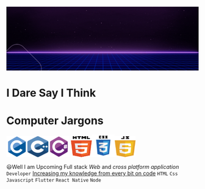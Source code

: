 ![](https://github.com/Shaik-mohd-huzaifa/Shaik-mohd-huzaifa/blob/38fb42bbb4510b3ff92d75a5bff4793ffc7b6c08/Huzaifa%20Github%20Profile%20Gif.gif)

# <span>I Dare Say I Think</span>

# <span>Computer Jargons</span>
<img style="width: 55px; height: 55px" src="https://github.com/Shaik-mohd-huzaifa/Shaik-mohd-huzaifa/blob/a86da7cf0bbbc83e7bb901020fb0fe0cdfeba428/clang.svg"><!--
--><img style="width: 55px; height: 55px" src="https://github.com/Shaik-mohd-huzaifa/Shaik-mohd-huzaifa/blob/a86da7cf0bbbc83e7bb901020fb0fe0cdfeba428/cpp.svg"><!--
--><img style="width: 55px; height: 55px" src="https://github.com/Shaik-mohd-huzaifa/Shaik-mohd-huzaifa/blob/dc77955c00395d12525f814eba66167cf6f259a8/csharp.svg"><!--
-->
<img style="width: 55px; height: 55px" src="https://github.com/Shaik-mohd-huzaifa/Shaik-mohd-huzaifa/blob/dc77955c00395d12525f814eba66167cf6f259a8/html.svg"><!--
--><img style="width: 60px; height: 60px" src="https://github.com/Shaik-mohd-huzaifa/Shaik-mohd-huzaifa/blob/dc77955c00395d12525f814eba66167cf6f259a8/css.svg"><!--
--><img style="width: 55px; height: 55px" src="https://github.com/Shaik-mohd-huzaifa/Shaik-mohd-huzaifa/blob/dc77955c00395d12525f814eba66167cf6f259a8/javascript.svg">


😃Well I am Upcoming Full stack _Web_ and _cross platform application_ <code>Developer</code>
<ins>Increasing my knowledge from every bit on code</ins>
<code>HTML</code> <code>Css</code> <code>Javascript</code> <code>Flutter</code> <code>React Native</code> <code>Node</code>





<!---
Shaik-mohd-huzaifa/Shaik-mohd-huzaifa is a ✨ special ✨ repository because its `README.md` (this file) appears on your GitHub profile.
You can click the Preview link to take a look at your changes.
--->
